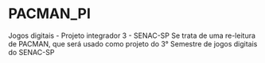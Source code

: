 # PACMAN_PI
Jogos digitais - Projeto integrador 3 - SENAC-SP
Se trata de uma re-leitura de PACMAN, que será usado como projeto do 3° Semestre de jogos digitais do SENAC-SP 

